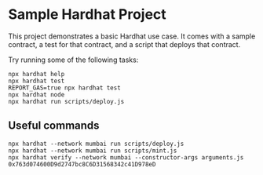 # Sample Hardhat Project

This project demonstrates a basic Hardhat use case. It comes with a sample contract, a test for that contract, and a script that deploys that contract.

Try running some of the following tasks:

```shell
npx hardhat help
npx hardhat test
REPORT_GAS=true npx hardhat test
npx hardhat node
npx hardhat run scripts/deploy.js
```

## Useful commands

```shell
npx hardhat --network mumbai run scripts/deploy.js
npx hardhat --network mumbai run scripts/mint.js
npx hardhat verify --network mumbai --constructor-args arguments.js 0x763d074600D9d2747bc8C6D31568342c41D978eD
```
